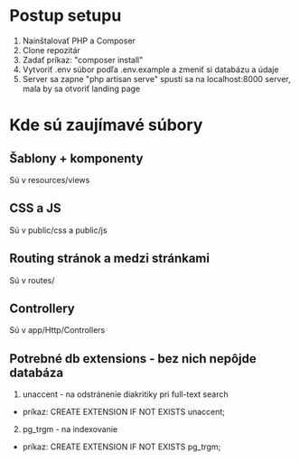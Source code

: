 # Postup setupu
1. Nainštalovať PHP a Composer
2. Clone repozitár
3. Zadať príkaz: "composer install"
4. Vytvoriť .env súbor podľa .env.example a zmeniť si databázu a údaje
5. Server sa zapne "php artisan serve" spustí sa na localhost:8000 server, mala by sa otvoriť landing page


# Kde sú zaujímavé súbory
## Šablony + komponenty
Sú v resources/views

## CSS a JS
Sú v public/css a public/js

## Routing stránok a medzi stránkami
Sú v routes/


## Controllery 
Sú v app/Http/Controllers

## Potrebné db extensions - bez nich nepôjde databáza
1. unaccent - na odstránenie diakritiky pri full-text search
- príkaz: CREATE EXTENSION IF NOT EXISTS unaccent;

2. pg_trgm - na indexovanie
- príkaz: CREATE EXTENSION IF NOT EXISTS pg_trgm;

